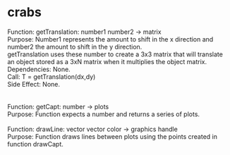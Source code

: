 # crabs

Function: getTranslation: number1 number2 -> matrix <br>
Purpose: Number1 represents the amount to shift in the x direction and number2 the amount to shift in the y direction. <br>
getTranslation uses these number to create a 3x3 matrix that will translate an object stored as a 3xN matrix when it
multiplies the object matrix. <br>
Dependencies: None. <br>
Call: T = getTranslation(dx,dy) <br>
Side Effect: None. <br>
<br>
<br>
Function: getCapt: number -> plots <br>
Purpose: Function expects a number and returns a series of plots. 
<br>
<br>
Function: drawLine: vector vector color -> graphics handle <br>
Purpose: Function draws lines between plots using the points created in function drawCapt. 

